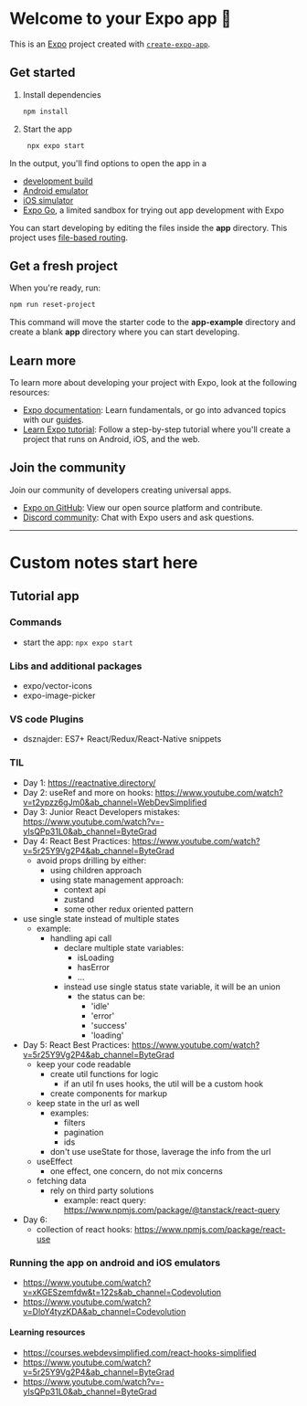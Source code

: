 # Welcome to your Expo app 👋

This is an [Expo](https://expo.dev) project created with [`create-expo-app`](https://www.npmjs.com/package/create-expo-app).

## Get started

1. Install dependencies

   ```bash
   npm install
   ```

2. Start the app

   ```bash
    npx expo start
   ```

In the output, you'll find options to open the app in a

- [development build](https://docs.expo.dev/develop/development-builds/introduction/)
- [Android emulator](https://docs.expo.dev/workflow/android-studio-emulator/)
- [iOS simulator](https://docs.expo.dev/workflow/ios-simulator/)
- [Expo Go](https://expo.dev/go), a limited sandbox for trying out app development with Expo

You can start developing by editing the files inside the **app** directory. This project uses [file-based routing](https://docs.expo.dev/router/introduction).

## Get a fresh project

When you're ready, run:

```bash
npm run reset-project
```

This command will move the starter code to the **app-example** directory and create a blank **app** directory where you can start developing.

## Learn more

To learn more about developing your project with Expo, look at the following resources:

- [Expo documentation](https://docs.expo.dev/): Learn fundamentals, or go into advanced topics with our [guides](https://docs.expo.dev/guides).
- [Learn Expo tutorial](https://docs.expo.dev/tutorial/introduction/): Follow a step-by-step tutorial where you'll create a project that runs on Android, iOS, and the web.

## Join the community

Join our community of developers creating universal apps.

- [Expo on GitHub](https://github.com/expo/expo): View our open source platform and contribute.
- [Discord community](https://chat.expo.dev): Chat with Expo users and ask questions.

---

# Custom notes start here

## Tutorial app

### Commands

- start the app: `npx expo start`

### Libs and additional packages

- expo/vector-icons
- expo-image-picker

### VS code Plugins

- dsznajder: ES7+ React/Redux/React-Native snippets

### TIL

- Day 1: https://reactnative.directory/
- Day 2: useRef and more on hooks: https://www.youtube.com/watch?v=t2ypzz6gJm0&ab_channel=WebDevSimplified
- Day 3: Junior React Developers mistakes: https://www.youtube.com/watch?v=-yIsQPp31L0&ab_channel=ByteGrad
- Day 4: React Best Practices: https://www.youtube.com/watch?v=5r25Y9Vg2P4&ab_channel=ByteGrad
  - avoid props drilling by either:
    - using children approach
    - using state management approach:
      - context api
      - zustand
      - some other redux oriented pattern
- use single state instead of multiple states
  - example:
    - handling api call
      - declare multiple state variables:
        - isLoading
        - hasError
        - ...
      - instead use single status state variable, it will be an union
        - the status can be:
          - 'idle'
          - 'error'
          - 'success'
          - 'loading'
- Day 5: React Best Practices: https://www.youtube.com/watch?v=5r25Y9Vg2P4&ab_channel=ByteGrad
  - keep your code readable
    - create util functions for logic
      - if an util fn uses hooks, the util will be a custom hook
    - create components for markup
  - keep state in the url as well
    - examples:
      - filters
      - pagination
      - ids
    - don't use useState for those, laverage the info from the url
  - useEffect
    - one effect, one concern, do not mix concerns
  - fetching data
    - rely on third party solutions
      - example: react query: https://www.npmjs.com/package/@tanstack/react-query
- Day 6:
  - collection of react hooks: https://www.npmjs.com/package/react-use

### Running the app on android and iOS emulators

- https://www.youtube.com/watch?v=xKGESzemfdw&t=122s&ab_channel=Codevolution
- https://www.youtube.com/watch?v=DloY4tyzKDA&ab_channel=Codevolution

#### Learning resources

- https://courses.webdevsimplified.com/react-hooks-simplified
- https://www.youtube.com/watch?v=5r25Y9Vg2P4&ab_channel=ByteGrad
- https://www.youtube.com/watch?v=-yIsQPp31L0&ab_channel=ByteGrad
